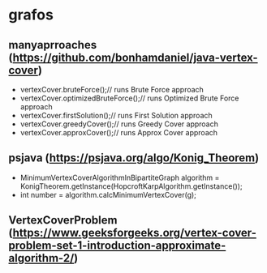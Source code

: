 # grafos


## manyaprroaches (https://github.com/bonhamdaniel/java-vertex-cover)

- vertexCover.bruteForce();// runs Brute Force approach
- vertexCover.optimizedBruteForce();// runs Optimized Brute Force approach
- vertexCover.firstSolution();// runs First Solution approach
- vertexCover.greedyCover();// runs Greedy Cover approach
- vertexCover.approxCover();// runs Approx Cover approach

## psjava (https://psjava.org/algo/Konig_Theorem)

- MinimumVertexCoverAlgorithmInBipartiteGraph algorithm = KonigTheorem.getInstance(HopcroftKarpAlgorithm.getInstance());
- int number = algorithm.calcMinimumVertexCover(g); 


## VertexCoverProblem (https://www.geeksforgeeks.org/vertex-cover-problem-set-1-introduction-approximate-algorithm-2/)